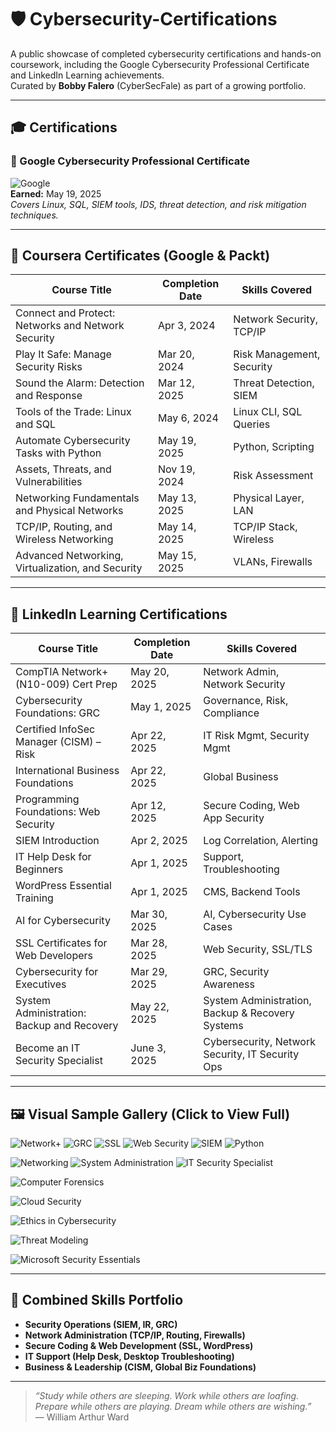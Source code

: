 # 🛡️ Cybersecurity-Certifications

A public showcase of completed cybersecurity certifications and hands-on coursework, including the Google Cybersecurity Professional Certificate and LinkedIn Learning achievements.  
Curated by **Bobby Falero** (CyberSecFale) as part of a growing portfolio.

---

## 🎓 Certifications

### 📘 Google Cybersecurity Professional Certificate  
![Google](certs/Google_Cybersecurity_Certificate_2025.png)  
**Earned:** May 19, 2025  
_Covers Linux, SQL, SIEM tools, IDS, threat detection, and risk mitigation techniques._

---

## 🧠 Coursera Certificates (Google & Packt)

| Course Title | Completion Date | Skills Covered |
|--------------|------------------|----------------|
| Connect and Protect: Networks and Network Security | Apr 3, 2024 | Network Security, TCP/IP |
| Play It Safe: Manage Security Risks | Mar 20, 2024 | Risk Management, Security |
| Sound the Alarm: Detection and Response | Mar 12, 2025 | Threat Detection, SIEM |
| Tools of the Trade: Linux and SQL | May 6, 2024 | Linux CLI, SQL Queries |
| Automate Cybersecurity Tasks with Python | May 19, 2025 | Python, Scripting |
| Assets, Threats, and Vulnerabilities | Nov 19, 2024 | Risk Assessment |
| Networking Fundamentals and Physical Networks | May 13, 2025 | Physical Layer, LAN |
| TCP/IP, Routing, and Wireless Networking | May 14, 2025 | TCP/IP Stack, Wireless |
| Advanced Networking, Virtualization, and Security | May 15, 2025 | VLANs, Firewalls |

---

## 💼 LinkedIn Learning Certifications

| Course Title | Completion Date | Skills Covered |
|--------------|------------------|----------------|
| CompTIA Network+ (N10-009) Cert Prep | May 20, 2025 | Network Admin, Network Security |
| Cybersecurity Foundations: GRC | May 1, 2025 | Governance, Risk, Compliance |
| Certified InfoSec Manager (CISM) – Risk | Apr 22, 2025 | IT Risk Mgmt, Security Mgmt |
| International Business Foundations | Apr 22, 2025 | Global Business |
| Programming Foundations: Web Security | Apr 12, 2025 | Secure Coding, Web App Security |
| SIEM Introduction | Apr 2, 2025 | Log Correlation, Alerting |
| IT Help Desk for Beginners | Apr 1, 2025 | Support, Troubleshooting |
| WordPress Essential Training | Apr 1, 2025 | CMS, Backend Tools |
| AI for Cybersecurity | Mar 30, 2025 | AI, Cybersecurity Use Cases |
| SSL Certificates for Web Developers | Mar 28, 2025 | Web Security, SSL/TLS |
| Cybersecurity for Executives | Mar 29, 2025 | GRC, Security Awareness |
| System Administration: Backup and Recovery | May 22, 2025 | System Administration, Backup & Recovery Systems |
| Become an IT Security Specialist | June 3, 2025 | Cybersecurity, Network Security, IT Security Ops |

---

## 🖼️ Visual Sample Gallery (Click to View Full)

![Network+](certs/CertificateOfCompletion_CompTIA%20Network%20N10009%20Cert%20Prep.png)
![GRC](certs/CertificateOfCompletion_Cybersecurity%20Foundations%20Governance%20Risk%20and%20Compliance%20GRC.png)
![SSL](certs/CertificateOfCompletion_SSL%20Certificates%20for%20Web%20Developers.png)
![Web Security](certs/CertificateOfCompletion_Programming%20Foundations%20Web%20Security.png)
![SIEM](certs/CertificateOfCompletion_Introduction%20to%20Security%20Information%20and%20Event%20Management%20SIEM.png)
![Python](https://github.com/CyberSecFale/Cybersecurity-Certifications/raw/main/certs/Coursera_12ZUVV8PM1J0_automate-cybersecurity-python.png)

![Networking](certs/Coursera_9PBFRRP67QVX_tcp-ip-routing-and-wireless-networking.png)
![System Administration](certs/CertificateOfCompletion_System%20Administration%20Backup%20and%20Recovery.png)
![IT Security Specialist](https://github.com/CyberSecFale/Cybersecurity-Certifications/raw/main/certs/CertificateOfCompletion_Become_an_IT_Security_Specialist.jpg)

![Computer Forensics](https://github.com/CyberSecFale/Cybersecurity-Certifications/raw/main/certs/CertificateOfCompletion_Cybersecurity_Foundations_Computer%20Forensics.jpg)

![Cloud Security](https://github.com/CyberSecFale/Cybersecurity-Certifications/raw/main/certs/CertificateOfCompletion_Cybersecurity_With_Cloud_Computing.jpg)

![Ethics in Cybersecurity](https://github.com/CyberSecFale/Cybersecurity-Certifications/raw/main/certs/CertificateOfCompletion_Ethic_In_Cybersecurity.jpg)

![Threat Modeling](https://github.com/CyberSecFale/Cybersecurity-Certifications/raw/main/certs/CertificateOfCompletion_Learning_Threat_Modeling_For_Security_Professionals.jpg)

![Microsoft Security Essentials](https://github.com/CyberSecFale/Cybersecurity-Certifications/raw/main/certs/CertificateOfCompletion_Microsolft_Security_Essentials_Concepts_Solutions_And_AI_Powered_Protection.jpg)

---

## 🧠 Combined Skills Portfolio

- **Security Operations (SIEM, IR, GRC)**
- **Network Administration (TCP/IP, Routing, Firewalls)**
- **Secure Coding & Web Development (SSL, WordPress)**
- **IT Support (Help Desk, Desktop Troubleshooting)**
- **Business & Leadership (CISM, Global Biz Foundations)**

---

> _“Study while others are sleeping. Work while others are loafing. Prepare while others are playing. Dream while others are wishing.”_  
> — William Arthur Ward
